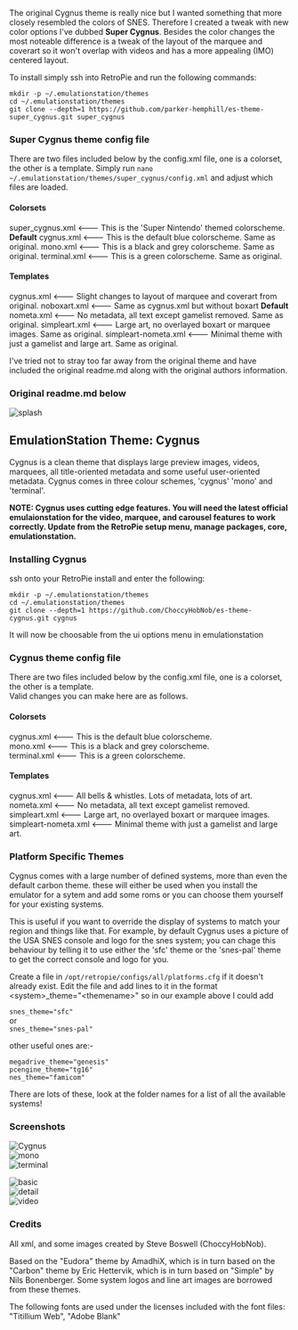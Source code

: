 The original Cygnus theme is really nice but I wanted something that more closely resembled the colors of SNES.  Therefore I created a tweak with new color options I've dubbed **Super Cygnus**.
Besides the color changes the most noteable difference is a tweak of the layout of the marquee and coverart so it won't overlap with videos and has a more appealing (IMO) centered layout.

To install simply ssh into RetroPie and run the following commands:
```
mkdir -p ~/.emulationstation/themes
cd ~/.emulationstation/themes
git clone --depth=1 https://github.com/parker-hemphill/es-theme-super_cygnus.git super_cygnus
```

### Super Cygnus theme config file  
There are two files included below by the config.xml file, one is a colorset, the other is a template.
Simply run `nano ~/.emulationstation/themes/super_cygnus/config.xml` and adjust which files are loaded.

#### Colorsets
super_cygnus.xml       <--- This is the 'Super Nintendo' themed colorscheme. **Default**
cygnus.xml             <--- This is the default blue colorscheme. Same as original.
mono.xml               <--- This is a black and grey colorscheme. Same as original.
terminal.xml           <--- This is a green colorscheme. Same as original.

#### Templates  
cygnus.xml             <--- Slight changes to layout of marquee and coverart from original. 
noboxart.xml           <--- Same as cygnus.xml but without boxart **Default**
nometa.xml             <--- No metadata, all text except gamelist removed. Same as original.
simpleart.xml          <--- Large art, no overlayed boxart or marquee images. Same as original.
simpleart-nometa.xml   <--- Minimal theme with just a gamelist and large art. Same as original.

I've tried not to stray too far away from the original theme and have included the original readme.md along with the original authors information.
### Original readme.md below ###
![splash](https://choccyhobnob.com/dl/img/cygnus/splash.jpg)  
  
## EmulationStation Theme: Cygnus  
Cygnus is a clean theme that displays large preview images, videos, marquees,  all title-oriented metadata and some useful user-oriented metadata. Cygnus comes in three colour schemes, 'cygnus' 'mono' and 'terminal'.  
  
**NOTE: Cygnus uses cutting edge features. You will need the latest official emulaionstation for the video, marquee, and carousel features to work correctly. Update from the RetroPie setup menu, manage packages, core, emulationstation.**  
  
### Installing Cygnus  
  
ssh onto your RetroPie install and enter the following:  
  
`mkdir -p ~/.emulationstation/themes`  
`cd ~/.emulationstation/themes`  
`git clone --depth=1 https://github.com/ChoccyHobNob/es-theme-cygnus.git cygnus`  
  
It will now be choosable from the ui options menu in emulationstation  
  
### Cygnus theme config file  
There are two files included below by the config.xml file, one is a colorset, the other is a template.  
Valid changes you can make here are as follows.  
  
#### Colorsets  
cygnus.xml             <--- This is the default blue colorscheme.  
mono.xml               <--- This is a black and grey colorscheme.  
terminal.xml           <--- This is a green colorscheme.  
  
#### Templates  
cygnus.xml             <--- All bells & whistles. Lots of metadata, lots of art.  
nometa.xml             <--- No metadata, all text except gamelist removed.  
simpleart.xml          <--- Large art, no overlayed boxart or marquee images.  
simpleart-nometa.xml   <--- Minimal theme with just a gamelist and large art.  
  
### Platform Specific Themes  
Cygnus comes with a large number of defined systems, more than even the default carbon theme. these will either be used when you install the emulator for a sytem and add some roms or you can choose them yourself for your existing systems.  
  
This is useful if you want to override the display of systems to match your region and things like that. For example, by default Cygnus uses a picture of the USA SNES console and logo for the snes system; you can chage this behaviour by telling it to use either the 'sfc' theme or the 'snes-pal' theme to get the correct console and logo for you.  
  
Create a file in `/opt/retropie/configs/all/platforms.cfg` if it doesn't already exist. Edit the file and add lines to it in the format \<system\>_theme="\<themename\>" so in our example above I could add  
  
`snes_theme="sfc"`  
or  
`snes_theme="snes-pal"`  
  
other useful ones are:-  
  
`megadrive_theme="genesis"`  
`pcengine_theme="tg16"`  
`nes_theme="famicom"`  
  
There are lots of these, look at the folder names for a list of all the available systems!  
  
### Screenshots  
![Cygnus](https://choccyhobnob.com/dl/img/cygnus/cygnus.jpg)  
![mono](https://choccyhobnob.com/dl/img/cygnus/mono.jpg)  
![terminal](https://choccyhobnob.com/dl/img/cygnus/terminal.jpg)  
  
![basic](https://choccyhobnob.com/dl/img/cygnus/basic.jpg)  
![detail](https://choccyhobnob.com/dl/img/cygnus/detail.jpg)  
![video](https://choccyhobnob.com/dl/img/cygnus/video.jpg)  
  
### Credits  
All xml, and some images created by Steve Boswell (ChoccyHobNob).  
  
Based on the "Eudora" theme by AmadhiX, which is in turn based on the "Carbon" theme by Eric Hettervik, which is in turn based on "Simple" by Nils Bonenberger.  Some system logos and line art images are borrowed from these themes.  
  
The following fonts are used under the licenses included with the font files:  
"Titillium Web", "Adobe Blank"  
